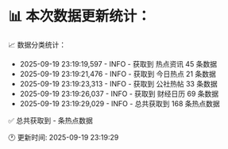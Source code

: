 📊 本次数据更新统计：
==========================

📈 数据分类统计：
- 2025-09-19 23:19:19,597 - INFO - 获取到 热点资讯 45 条数据
- 2025-09-19 23:19:21,476 - INFO - 获取到 今日热点 21 条数据
- 2025-09-19 23:19:23,313 - INFO - 获取到 公社热帖 33 条数据
- 2025-09-19 23:19:26,037 - INFO - 获取到 财经日历 69 条数据
- 2025-09-19 23:19:29,029 - INFO - 总共获取到 168 条热点数据

✅ 总共获取到 - 条热点数据

🕐 更新时间: 2025-09-19 23:19:29
